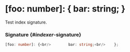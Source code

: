 # [foo: number]: { bar: string; }

Test index signature.

### Signature {#_indexer_-signature}

```typescript
[foo: number]: {<br/>        bar: string;<br/>    };
```

